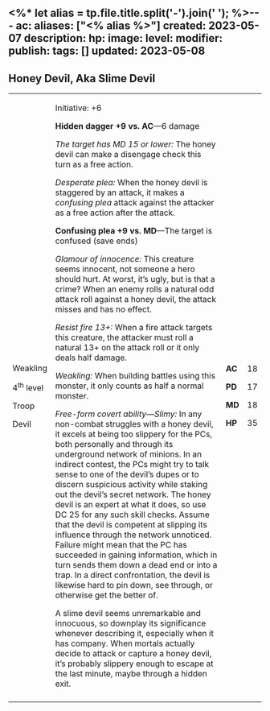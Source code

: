 <%* let alias = tp.file.title.split('-').join(' '); %>---
ac: 
aliases: ["<% alias %>"]
created: 2023-05-07
description: 
hp: 
image: 
level: 
modifier: 
publish: 
tags: []
updated: 2023-05-08
---

## Honey Devil, Aka Slime Devil

<table>
<colgroup>
<col style="width: 16%" />
<col style="width: 72%" />
<col style="width: 5%" />
<col style="width: 5%" />
</colgroup>
<tbody>
<tr class="odd">
<td><p>Weakling</p>
<p>4<sup>th</sup> level</p>
<p>Troop</p>
<p>Devil</p></td>
<td><p>Initiative: +6</p>
<p><strong>Hidden dagger +9 vs. AC</strong>—6 damage</p>
<p><em>The target has MD 15 or lower:</em> The honey devil can make a
disengage check this turn as a free action.</p>
<p><em>Desperate plea:</em> When the honey devil is staggered by an
attack, it makes a <em>confusing plea</em> attack against the attacker
as a free action after the attack.</p>
<p><strong>Confusing plea +9 vs. MD</strong>—The target is confused
(save ends)</p>
<p><em>Glamour of innocence:</em> This creature seems innocent, not
someone a hero should hurt. At worst, it’s ugly, but is that a crime?
When an enemy rolls a natural odd attack roll against a honey devil, the
attack misses and has no effect.</p>
<p><em>Resist fire 13+:</em> When a fire attack targets this creature,
the attacker must roll a natural 13+ on the attack roll or it only deals
half damage.</p>
<p><em>Weakling:</em> When building battles using this monster, it only
counts as half a normal monster.</p>
<p><em>Free-form covert ability—Slimy:</em> In any non-combat struggles
with a honey devil, it excels at being too slippery for the PCs, both
personally and through its underground network of minions. In an
indirect contest, the PCs might try to talk sense to one of the devil’s
dupes or to discern suspicious activity while staking out the devil’s
secret network. The honey devil is an expert at what it does, so use DC
25 for any such skill checks. Assume that the devil is competent at
slipping its influence through the network unnoticed. Failure might mean
that the PC has succeeded in gaining information, which in turn sends
them down a dead end or into a trap. In a direct confrontation, the
devil is likewise hard to pin down, see through, or otherwise get the
better of.</p>
<p>A slime devil seems unremarkable and innocuous, so downplay its
significance whenever describing it, especially when it has company.
When mortals actually decide to attack or capture a honey devil, it’s
probably slippery enough to escape at the last minute, maybe through a
hidden exit.</p></td>
<td><p><strong>AC</strong></p>
<p><strong>PD</strong></p>
<p><strong>MD</strong></p>
<p><strong>HP</strong></p></td>
<td><p>18</p>
<p>17</p>
<p>18</p>
<p>35</p></td>
</tr>
<tr class="even">
<td></td>
<td></td>
<td></td>
<td></td>
</tr>
</tbody>
</table>
